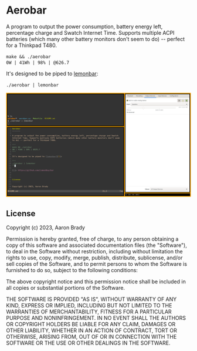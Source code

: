 Aerobar
=======

A program to output the power consumption, battery energy left, percentage charge and Swatch Internet Time. Supports multiple ACPI batteries (which many other battery monitors don't seem to do) -- perfect for a Thinkpad T480.

```
make && ./aerobar
0W | 41Wh | 98% | @626.7
```

It's designed to be piped to [lemonbar][1]:

```
./aerobar | lemonbar
```

[1]: https://github.com/LemonBoy/bar

![Screenshot](https://github.com/insom/aerobar/blob/main/screenshot.png?raw=true)

License
-------

Copyright (c) 2023, Aaron Brady

Permission is hereby granted, free of charge, to any person obtaining a copy
of this software and associated documentation files (the "Software"), to deal
in the Software without restriction, including without limitation the rights
to use, copy, modify, merge, publish, distribute, sublicense, and/or sell
copies of the Software, and to permit persons to whom the Software is
furnished to do so, subject to the following conditions:

The above copyright notice and this permission notice shall be included in
all copies or substantial portions of the Software.

THE SOFTWARE IS PROVIDED "AS IS", WITHOUT WARRANTY OF ANY KIND, EXPRESS OR
IMPLIED, INCLUDING BUT NOT LIMITED TO THE WARRANTIES OF MERCHANTABILITY,
FITNESS FOR A PARTICULAR PURPOSE AND NONINFRINGEMENT. IN NO EVENT SHALL THE
AUTHORS OR COPYRIGHT HOLDERS BE LIABLE FOR ANY CLAIM, DAMAGES OR OTHER
LIABILITY, WHETHER IN AN ACTION OF CONTRACT, TORT OR OTHERWISE, ARISING FROM,
OUT OF OR IN CONNECTION WITH THE SOFTWARE OR THE USE OR OTHER DEALINGS IN
THE SOFTWARE.

